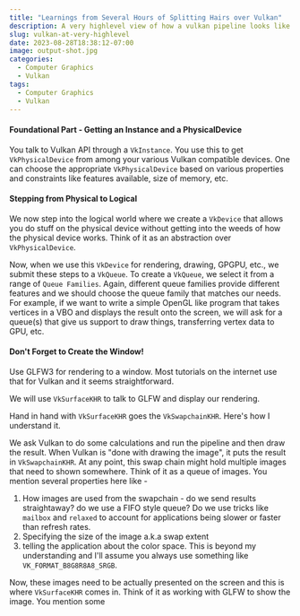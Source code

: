 ```yaml
---
title: "Learnings from Several Hours of Splitting Hairs over Vulkan"
description: A very highlevel view of how a vulkan pipeline looks like
slug: vulkan-at-very-highlevel
date: 2023-08-28T18:38:12-07:00
image: output-shot.jpg
categories:
  - Computer Graphics
  - Vulkan
tags:
  - Computer Graphics
  - Vulkan
---
```


#### Foundational Part - Getting an Instance and a PhysicalDevice

You talk to Vulkan API through a `VkInstance`. You use this to get `VkPhysicalDevice` from among your various Vulkan compatible devices. One can choose the appropriate `VkPhysicalDevice` based on various properties and constraints like features available, size of memory, etc.

#### Stepping from Physical to Logical

We now step into the logical world where we create a `VkDevice` that allows you do stuff on the physical device without getting into the weeds of how the physical device works. Think of it as an abstraction over `VkPhysicalDevice`.

Now, when we use this `VkDevice` for rendering, drawing, GPGPU, etc., we submit these steps to a `VkQueue`. To create a `VkQueue`, we select it from a range of `Queue Families`. Again, different queue families provide different features and we should choose the queue family that matches our needs. For example, if we want to write a simple OpenGL like program that takes vertices in a VBO and displays the result onto the screen, we will ask for a queue(s) that give us support to draw things, transferring vertex data to GPU, etc.

#### Don't Forget to Create the Window!

Use GLFW3 for rendering to a window. Most tutorials on the internet use that for Vulkan and it seems straightforward.

We will use `VkSurfaceKHR` to talk to GLFW and display our rendering.

Hand in hand with `VkSurfaceKHR` goes the `VkSwapchainKHR`. Here's how I understand it.

We ask Vulkan to do some calculations and run the pipeline and then draw the result. When Vulkan is "done with drawing the image", it puts the result in `VkSwapchainKHR`. At any point, this swap chain might hold multiple images that need to shown somewhere. Think of it as a queue of images. You mention several properties here like -

1. How images are used from the swapchain - do we send results straightaway? do we use a FIFO style queue? Do we use tricks like `mailbox` and `relaxed` to account for applications being slower or faster than refresh rates.
2. Specifying the size of the image a.k.a swap extent
3. telling the application about the color space. This is beyond my understanding and I'll assume you always use something like `VK_FORMAT_B8G8R8A8_SRGB`.

Now, these images need to be actually presented on the screen and this is where `VkSurfaceKHR` comes in. Think of it as working with GLFW to show the image. You mention some
